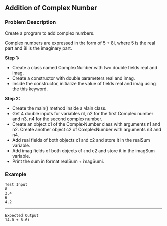 ## Addition of Complex Number

### Problem Description
Create a program to add complex numbers.

Complex numbers are expressed in the form of 5 + 8i, where 5 is the real part and 8i is the imaginary part.

**Step 1:**

- Create a class named ComplexNumber with two double fields real and imag.
- Create a constructor with double parameters real and imag.
- Inside the constructor, initialize the value of fields real and imag using the this keyword.

**Step 2:**

- Create the main() method inside a Main class.
- Get 4 double inputs for variables n1, n2 for the first Complex number and n3, n4 for the second complex number.
- Create an object c1 of the ComplexNumber class with arguments n1 and n2.
Create another object c2 of ComplexNumber with arguments n3 and n4.
- Add real fields of both objects c1 and c2 and store it in the realSum variable.
- Add imag fields of both objects c1 and c2 and store it in the imagSum variable.
- Print the sum in format realSum + imagSumi.

### Example
    Test Input
    8
    2.4
    6
    4.2
-----
    Expected Output
    14.0 + 6.6i